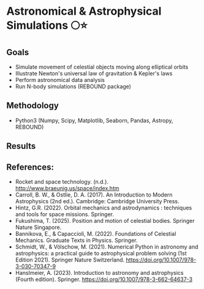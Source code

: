 # Astronomical & Astrophysical Simulations :full_moon:⭐

## Goals
* Simulate movement of celestial objects moving along elliptical orbits
* Illustrate Newton's universal law of gravitation & Kepler's laws
* Perform astronomical data analysis
* Run N-body simulations (REBOUND package)
## Methodology
* Python3 (Numpy, Scipy, Matplotlib, Seaborn, Pandas, Astropy, REBOUND)
## Results 


## References:
* Rocket and space technology. (n.d.). http://www.braeunig.us/space/index.htm 
* Carroll, B. W., & Ostlie, D. A. (2017). An Introduction to Modern Astrophysics (2nd ed.).
  Cambridge: Cambridge University Press. 
* Hintz, G.R. (2022). Orbital mechanics and astrodynamics : techniques and tools for space missions. Springer.
* Fukushima, T. (2025). Position and motion of celestial bodies. Springer Nature Singapore. 
* Bannikova, E., & Capaccioli, M. (2022). Foundations of Celestial Mechanics. Graduate Texts in Physics. Springer.
* Schmidt, W., & Völschow, M. (2021). Numerical Python in astronomy and astrophysics: 
  a practical guide to astrophysical problem solving (1st Edition 2021). 
  Springer Nature Switzerland. https://doi.org/10.1007/978-3-030-70347-9
* Hanslmeier, A. (2023). Introduction to astronomy and astrophysics (Fourth edition). 
  Springer. https://doi.org/10.1007/978-3-662-64637-3
